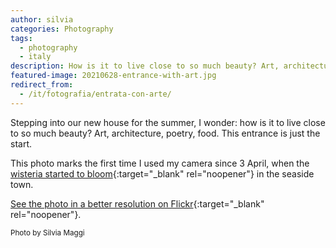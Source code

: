```yaml
---
author: silvia
categories: Photography
tags:
  - photography
  - italy
description: How is it to live close to so much beauty? Art, architecture, poetry, food. This entrance is just the start.
featured-image: 20210628-entrance-with-art.jpg
redirect_from:
  - /it/fotografia/entrata-con-arte/
---
```

Stepping into our new house for the summer, I wonder: how is it to live close to so much beauty? Art, architecture, poetry, food. This entrance is just the start.

<!--more-->

This photo marks the first time I used my camera since 3 April, when the [wisteria started to bloom](https://silviamaggidesign.com/today-i-saw/wisteria-in-bloom/){:target="_blank" rel="noopener"} in the seaside town.

[See the photo in a better resolution on Flickr](https://www.flickr.com/photos/silvia-m/51276475542/in/dateposted-public/){:target="_blank" rel="noopener"}.

<small>Photo by Silvia Maggi</small>